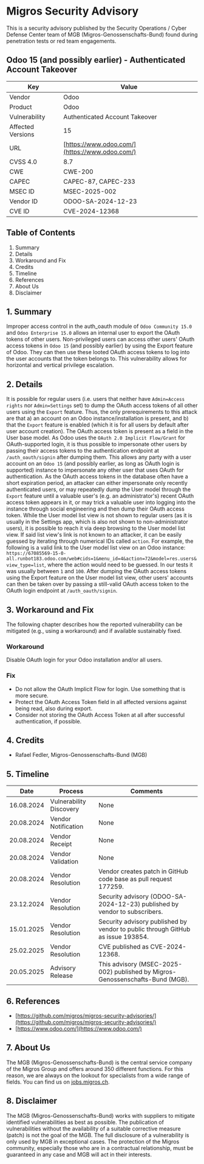 # Migros Security Advisory
This is a security advisory published by the Security Operations / Cyber Defense Center team of MGB (Migros-Genossenschafts-Bund) found during penetration tests or red team engagements.

## Odoo 15 (and possibly earlier) - Authenticated Account Takeover
| Key | Value |
| --- | --- |
| Vendor | Odoo |
| Product | Odoo |
| Vulnerability | Authenticated Account Takeover |
| Affected Versions | 15 |
| URL | [https://www.odoo.com/](https://www.odoo.com/) |
| CVSS 4.0 | 8.7 |
| CWE | CWE-200 |
| CAPEC | CAPEC-87, CAPEC-233 |
| MSEC ID | MSEC-2025-002 |
| Vendor ID | ODOO-SA-2024-12-23 |
| CVE ID | CVE-2024-12368 |

## Table of Contents
1. Summary
2. Details
3. Workaround and Fix
4. Credits
5. Timeline
6. References
7. About Us
8. Disclaimer

## 1. Summary
Improper access control in the auth_oauth module of `Odoo Community 15.0` and `Odoo Enterprise 15.0` allows an internal user to export the OAuth tokens of other users. Non-privileged users can access other users' OAuth access tokens in `Odoo 15` (and possibly earlier) by using the Export feature of Odoo. They can then use these looted OAuth access tokens to log into the user accounts that the token belongs to.
This vulnerability allows for horizontal and vertical privilege escalation.


## 2. Details
It is possible for regular users (i.e. users that neither have `Admin=Access rights` nor `Admin=Settings` set) to dump the OAuth access tokens of all other users using the `Export` feature. Thus, the only prerequirements to this attack are that a) an account on an Odoo instance/installation is present, and b) that the `Export` feature is enabled (which it is for all users by default after user account creation). The OAuth access token is present as a field in the User base model. As Odoo uses the `OAuth 2.0 Implicit Flow/Grant` for OAuth-supported login, it is thus possible to impersonate other users by passing their access tokens to the authentication endpoint at `/auth_oauth/signin` after dumping them. This allows any party with a user account on an `Odoo 15` (and possibly earlier, as long as OAuth login is supported) instance to impersonate any other user that uses OAuth for authentication. As the OAuth access tokens in the database often have a short expiration period, an attacker can either impersonate only recently authenticated users, or may repeatedly dump the User model through the `Export` feature until a valuable user's (e.g. an administrator's) recent OAuth access token appears in it, or may trick a valuable user into logging into the instance through social engineering and then dump their OAuth access token. While the User model list view is not shown to regular users (as it is usually in the Settings app, which is also not shown to non-administrator users), it is possible to reach it via deep browsing to the User model list view. If said list view's link is not known to an attacker, it can be easily guessed by iterating through numerical IDs called `action`. For example, the following is a valid link to the User model list view on an Odoo instance: `https://67085569-15-0-all.runbot183.odoo.com/web#cids=1&menu_id=4&action=72&model=res.users&view_type=list`, where the action would need to be guessed. In our tests it was usually between `1` and `100`. After dumping the OAuth access tokens using the Export feature on the User model list view, other users' accounts can then be taken over by passing a still-valid OAuth access token to the OAuth login endpoint at `/auth_oauth/signin`.


## 3. Workaround and Fix
The following chapter describes how the reported vulnerability can be mitigated (e.g., using a workaround) and if available sustainably fixed.
### Workaround
Disable OAuth login for your Odoo installation and/or all users.


### Fix
- Do not allow the OAuth Implicit Flow for login. Use something that is more secure.
- Protect the OAuth Access Token field in all affected versions against being read, also during export.
- Consider not storing the OAuth Access Token at all after successful authentication, if possible.



## 4. Credits
- Rafael Fedler, Migros-Genossenschafts-Bund (MGB)

## 5. Timeline
| Date | Process | Comments |
| --- | --- | --- |
| 16.08.2024 | Vulnerability Discovery | None |
| 20.08.2024 | Vendor Notification | None |
| 20.08.2024 | Vendor Receipt | None |
| 20.08.2024 | Vendor Validation | None |
| 20.08.2024 | Vendor Resolution | Vendor creates patch in GitHub code base as pull request 177259. |
| 23.12.2024 | Vendor Resolution | Security advisory (ODOO-SA-2024-12-23) published by vendor to subscribers. |
| 15.01.2025 | Vendor Resolution | Security advisory published by vendor to public through GitHub as issue 193854. |
| 25.02.2025 | Vendor Resolution | CVE published as CVE-2024-12368. |
| 20.05.2025 | Advisory Release | This advisory (MSEC-2025-002) published by Migros-Genossenschafts-Bund (MGB). |

## 6. References
- [https://github.com/migros/migros-security-advisories/](https://github.com/migros/migros-security-advisories/)
- [https://www.odoo.com/](https://www.odoo.com/)

## 7. About Us
The MGB (Migros-Genossenschafts-Bund) is the central service company of the Migros Group and offers around 350 different functions. For this reason, we are always on the lookout for specialists from a wide range of fields. You can find us on [jobs.migros.ch](https://migros-gruppe.jobs/de/unsere-unternehmen/migros-gruppe/offene-stellen?q=cyber).


## 8. Disclaimer
The MGB (Migros-Genossenschafts-Bund) works with suppliers to mitigate identified vulnerabilities as best as possible. The publication of vulnerabilities without the availability of a suitable corrective measure (patch) is not the goal of the MGB. The full disclosure of a vulnerability is only used by MGB in exceptional cases. The protection of the Migros community, especially those who are in a contractual relationship, must be guaranteed in any case and MGB will act in their interests.


